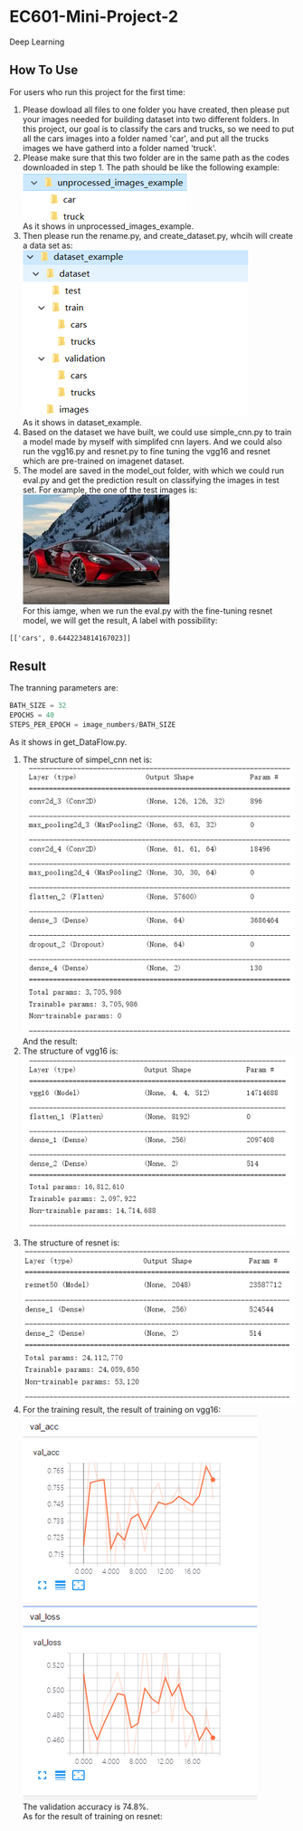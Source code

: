 # EC601-Mini-Project-2
Deep Learning  

How To Use
---
For users who run this project for the first time:  
1. Please dowload all files to one folder you have created, then please put your images needed for building dataset into two different folders. In this project, our goal is to classify the cars and trucks, so we need to put all the cars images into a folder named 'car', and put all the trucks images we have gatherd into a folder named 'truck'. 
2. Please make sure that this two folder are in the same path as the codes downloaded in step 1. The path should be like the following example:  
![Image text](https://github.com/xiangl18/EC601-Mini-Project-2/raw/master/img_folder/unprocess_data.PNG)  
As it shows in unprocessed_images_example. 
3. Then please run the rename.py, and create_dataset.py, whcih will create a data set as:  
![Image text](https://github.com/xiangl18/EC601-Mini-Project-2/raw/master/img_folder/dataset_example.PNG)  
As it shows in dataset_example.  
4. Based on the dataset we have built, we could use simple_cnn.py to train a model made by myself with simplifed cnn layers. And we could also run the vgg16.py and resnet.py to fine tuning the vgg16 and resnet which are pre-trained on imagenet dataset.  
5. The model are saved in the model_out folder, with which we could run eval.py and get the prediction result on classifying the images in test set. For example, the one of the test images is:  
![Image text](https://github.com/xiangl18/EC601-Mini-Project-2/raw/master/img_folder/car.368.jpg)  
For this iamge, when we run the eval.py with the fine-tuning resnet model, we will get the result, A label with possibility:  
```cmd  
[['cars', 0.6442234814167023]]  
```  
Result
---   
The tranning parameters are:  
```python  
BATH_SIZE = 32
EPOCHS = 40
STEPS_PER_EPOCH = image_numbers/BATH_SIZE  
```  
As it shows in get_DataFlow.py.
1. The structure of simpel_cnn net is:  
![Image text](https://github.com/xiangl18/EC601-Mini-Project-2/raw/master/img_folder/simple_cnn.PNG)  
And the result:  
2. The structure of vgg16 is:  
![Image text](https://github.com/xiangl18/EC601-Mini-Project-2/raw/master/img_folder/vggnet.PNG)  
3. The structure of resnet is:  
![Image text](https://github.com/xiangl18/EC601-Mini-Project-2/raw/master/img_folder/resnet.PNG) 
4. For the training result, the result of training on vgg16:  
![Image text](https://github.com/xiangl18/EC601-Mini-Project-2/raw/master/img_folder/vgg_eval.PNG)  
The validation accuracy is 74.8%.  
As for the result of training on resnet:  








